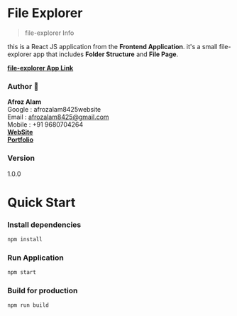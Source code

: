 # File Explorer

> file-explorer Info

this is a React JS application from the **Frontend Application**. it's a small file-explorer app that includes **Folder Structure** and **File Page**.

[**file-explorer App Link**](https://afrozalam8425file-explorer.netlify.app)

### Author 🚀

**Afroz Alam**  
Google : afrozalam8425website  
Email : afrozalam8425@gmail.com  
Mobile : +91 9680704264  
[**WebSite**](https://afrozalam8425website.netlify.app)  
[**Portfolio**](https://afroz786.netlify.app)

### Version

1.0.0

# Quick Start

### Install dependencies

```bash
npm install
```

### Run Application

```bash
npm start
```

### Build for production

```bash
npm run build
```
